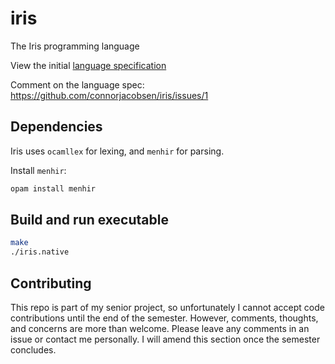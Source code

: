 # iris

The Iris programming language

View the initial [language specification](SPECIFICATION.md)

Comment on the language spec: https://github.com/connorjacobsen/iris/issues/1

## Dependencies

Iris uses `ocamllex` for lexing, and `menhir` for parsing.

Install `menhir`:

```bash
opam install menhir
```

## Build and run executable

```bash
make
./iris.native
```

## Contributing

This repo is part of my senior project, so unfortunately I cannot accept code contributions until the end of the semester. However, comments, thoughts, and concerns are more than welcome. Please leave any comments in an issue or contact me personally. I will amend this section once the semester concludes.
